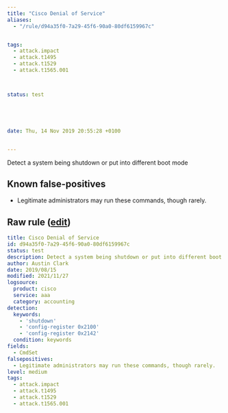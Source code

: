 ```yaml
---
title: "Cisco Denial of Service"
aliases:
  - "/rule/d94a35f0-7a29-45f6-90a0-80df6159967c"


tags:
  - attack.impact
  - attack.t1495
  - attack.t1529
  - attack.t1565.001



status: test





date: Thu, 14 Nov 2019 20:55:28 +0100


---
```


Detect a system being shutdown or put into different boot mode

<!--more-->


## Known false-positives

* Legitimate administrators may run these commands, though rarely.




## Raw rule ([edit](https://github.com/SigmaHQ/sigma/edit/master/rules/network/cisco/aaa/cisco_cli_dos.yml))
```yaml
title: Cisco Denial of Service
id: d94a35f0-7a29-45f6-90a0-80df6159967c
status: test
description: Detect a system being shutdown or put into different boot mode
author: Austin Clark
date: 2019/08/15
modified: 2021/11/27
logsource:
  product: cisco
  service: aaa
  category: accounting
detection:
  keywords:
    - 'shutdown'
    - 'config-register 0x2100'
    - 'config-register 0x2142'
  condition: keywords
fields:
  - CmdSet
falsepositives:
  - Legitimate administrators may run these commands, though rarely.
level: medium
tags:
  - attack.impact
  - attack.t1495
  - attack.t1529
  - attack.t1565.001

```
